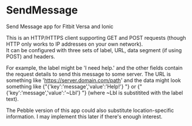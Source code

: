 # SendMessage
Send Message app for Fitbit Versa and Ionic

This is an HTTP/HTTPS client supporting GET and POST requests (though HTTP only works to IP addresses on your own network).  
It can be configured with three sets of label, URL, data segment (if using POST) and headers.

For example, the label might be 'I need help.' and the other fields contain the request details to send this message to some server. 
The URL is something like 'https://server.domain.com/path' and the data might look something like {"{'key':'message','value':'Help!'} "} 
or {"{'key':'message','value':'~Lbl'} "} (where ~Lbl is substitited with the label text).

The Pebble version of this app could also substitute location-specific information.  I may implement this later if there's enough interest.
